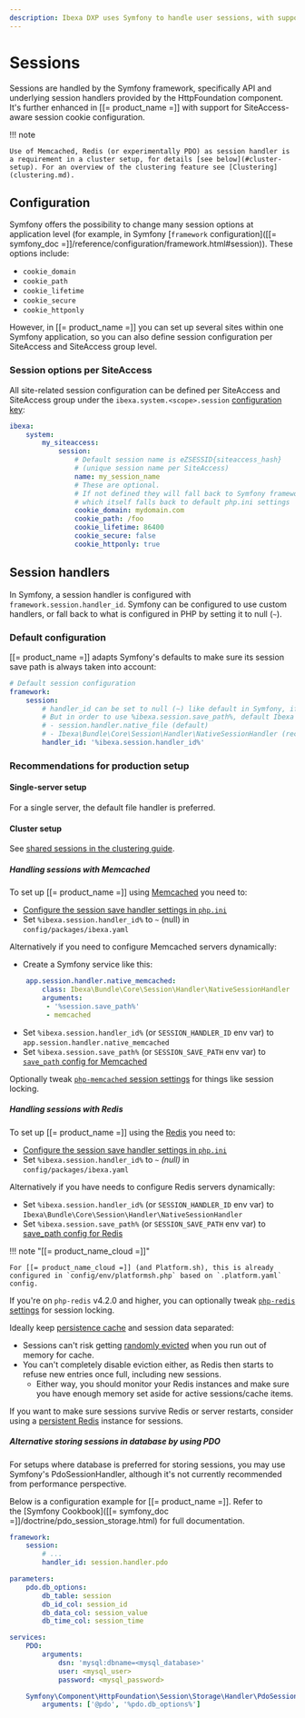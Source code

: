 ```yaml
---
description: Ibexa DXP uses Symfony to handle user sessions, with support for SiteAccess-aware session cookie configuration.
---
```


# Sessions

Sessions are handled by the Symfony framework, specifically API and underlying session handlers provided by the HttpFoundation component.
It's further enhanced in [[= product_name =]] with support for SiteAccess-aware session cookie configuration.

!!! note

    Use of Memcached, Redis (or experimentally PDO) as session handler is a requirement in a cluster setup, for details [see below](#cluster-setup). For an overview of the clustering feature see [Clustering](clustering.md).

## Configuration

Symfony offers the possibility to change many session options at application level (for example, in Symfony [`framework` configuration]([[= symfony_doc =]]/reference/configuration/framework.html#session)).
These options include:

- `cookie_domain`
- `cookie_path`
- `cookie_lifetime`
- `cookie_secure`
- `cookie_httponly`

However, in [[= product_name =]] you can set up several sites within one Symfony application, so you can also define session configuration per SiteAccess and SiteAccess group level.

### Session options per SiteAccess

All site-related session configuration can be defined per SiteAccess and SiteAccess group under the `ibexa.system.<scope>.session` [configuration key](configuration.md#configuration-files):

``` yaml
ibexa:
    system:
        my_siteaccess:
            session:
                # Default session name is eZSESSID{siteaccess_hash}
                # (unique session name per SiteAccess)
                name: my_session_name
                # These are optional. 
                # If not defined they will fall back to Symfony framework configuration, 
                # which itself falls back to default php.ini settings
                cookie_domain: mydomain.com
                cookie_path: /foo
                cookie_lifetime: 86400
                cookie_secure: false
                cookie_httponly: true
```

## Session handlers

In Symfony, a session handler is configured with `framework.session.handler_id`.
Symfony can be configured to use custom handlers, or fall back to what is configured in PHP by setting it to null (`~`).

### Default configuration

[[= product_name =]] adapts Symfony's defaults to make sure its session save path is always taken into account:

``` yaml
# Default session configuration
framework:
    session:
        # handler_id can be set to null (~) like default in Symfony, if it so will use default session handler from php.ini
        # But in order to use %ibexa.session.save_path%, default Ibexa DXP instead sets %ibexa.session.handler_id% to:
        # - session.handler.native_file (default)
        # - Ibexa\Bundle\Core\Session\Handler\NativeSessionHandler (recommended value for Cluster usage, using php-redis session handler )
        handler_id: '%ibexa.session.handler_id%'
```

### Recommendations for production setup

#### Single-server setup

For a single server, the default file handler is preferred.

#### Cluster setup

See [shared sessions in the clustering guide](clustering.md#shared-sessions).

##### Handling sessions with Memcached

To set up [[= product_name =]] using [Memcached](https://pecl.php.net/package/memcached) you need to:

- [Configure the session save handler settings in `php.ini`](https://www.php.net/manual/en/memcached.sessions.php)
- Set `%ibexa.session.handler_id%` to `~` (null) in `config/packages/ibexa.yaml`

Alternatively if you need to configure Memcached servers dynamically:

- Create a Symfony service like this:

```yaml
    app.session.handler.native_memcached:
        class: Ibexa\Bundle\Core\Session\Handler\NativeSessionHandler
        arguments:
         - '%session.save_path%'
         - memcached
```

- Set `%ibexa.session.handler_id%` (or `SESSION_HANDLER_ID` env var) to `app.session.handler.native_memcached`
- Set `%ibexa.session.save_path%` (or `SESSION_SAVE_PATH` env var) to [`save_path` config for Memcached](https://www.php.net/manual/en/memcached.sessions.php)

Optionally tweak [`php-memcached` session settings](https://www.php.net/manual/en/memcached.configuration.php) for things like session locking.

##### Handling sessions with Redis

To set up [[= product_name =]] using the [Redis](https://pecl.php.net/package/redis) you need to:

- [Configure the session save handler settings in `php.ini`](https://github.com/phpredis/phpredis/#php-session-handler)
- Set `%ibexa.session.handler_id%` to `~` _(null)_ in `config/packages/ibexa.yaml`

Alternatively if you have needs to configure Redis servers dynamically:

- Set `%ibexa.session.handler_id%` (or `SESSION_HANDLER_ID` env var) to `Ibexa\Bundle\Core\Session\Handler\NativeSessionHandler`
- Set `%ibexa.session.save_path%` (or `SESSION_SAVE_PATH` env var) to [save_path config for Redis](https://github.com/phpredis/phpredis/#php-session-handler)

!!! note "[[= product_name_cloud =]]"

    For [[= product_name_cloud =]] (and Platform.sh), this is already configured in `config/env/platformsh.php` based on `.platform.yaml` config.

If you're on `php-redis` v4.2.0 and higher, you can optionally tweak [`php-redis` settings](https://github.com/phpredis/phpredis#session-locking) for session locking.

Ideally keep [persistence cache](persistence_cache.md) and session data separated:

- Sessions can't risk getting [randomly evicted](https://redis.io/docs/latest/develop/reference/eviction/#eviction-policies) when you run out of memory for cache.
- You can't completely disable eviction either, as Redis then starts to refuse new entries once full, including new sessions.
    - Either way, you should monitor your Redis instances and make sure you have enough memory set aside for active sessions/cache items.

If you want to make sure sessions survive Redis or server restarts, consider using a [persistent Redis](https://redis.io/docs/latest/operate/oss_and_stack/management/persistence/) instance for sessions.

##### Alternative storing sessions in database by using PDO

For setups where database is preferred for storing sessions, you may use Symfony's PdoSessionHandler, although it's not currently recommended from performance perspective.

Below is a configuration example for [[= product_name =]]. Refer to the [Symfony Cookbook]([[= symfony_doc =]]/doctrine/pdo_session_storage.html) for full documentation.

``` yaml
framework:
    session:
        # ...
        handler_id: session.handler.pdo

parameters:
    pdo.db_options:
        db_table: session
        db_id_col: session_id
        db_data_col: session_value
        db_time_col: session_time

services:
    PDO:
        arguments:
            dsn: 'mysql:dbname=<mysql_database>'
            user: <mysql_user>
            password: <mysql_password>

    Symfony\Component\HttpFoundation\Session\Storage\Handler\PdoSessionHandler:
        arguments: ['@pdo', '%pdo.db_options%']
```
